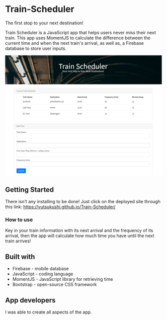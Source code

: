 # Train-Scheduler

The first stop to your next destination!

Train Scheduler is a JavaScript app that helps users never miss their next train. This app uses MomentJS to calculate the difference between the current time and when the next train's arrival, as well as, a Firebase database to store user inputs. 

![website image](/assets/images/trainscheduler-img.png)

## Getting Started

There isn't any installing to be done! Just click on the deployed site through this link: https://yutsukushi.github.io/Train-Scheduler/

### How to use

Key in your train information with its next arrival and the frequency of its arrival, then the app will calculate how much time you have until the next train arrives!

## Built with

* Firebase - mobile database
* JavaScript - coding language
* MomentJS - JavaScript library for retrieving time
* Bootstrap - open-source CSS framework

## App developers

I was able to create all aspects of the app.
